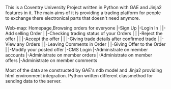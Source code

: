 This is a Coventry University Project written in Python with GAE and Jinja2
features in it. The main aims of it is providing a trading platform for people
to exchange there electronical parts that doesn't need anymore.

Web-map:
Homepage,Browsing orders for everyone
|-Sign Up
|-Login In
|   |-Add selling Order
|   |-Checking trading status of your Orders
|   |   |-Reject the offer
|   |   |-Accept the offer
|   |       |-Giving trade details after confirmed trade
|   |-View any Orders
|       |-Leaving Comments in Order
|       |-Giving Offer to the Order
|       |-Modify your posted offer
|-CMS Login
    |-Administrate on member accounts
    |-Administrate on member orders
    |-Administrate on member offers
    |-Administrate on member comments
    
    
Most of the data are constructed by GAE's ndb model and Jinja2 providing html
environment integration. Python written different classmethod for sending data
to the server.